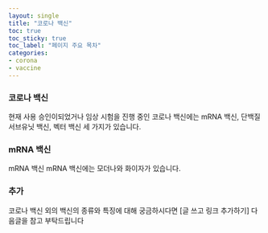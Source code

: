 ```yaml
---
layout: single
title: "코로나 백신" 
toc: true
toc_sticky: true
toc_label: "페이지 주요 목차"
categories:
- corona
- vaccine
---
```


### 코로나 백신

현재 사용 승인이되었거나 임상 시험을 진행 중인 코로나 백신에는 mRNA 백신, 단백질 서브유닛 백신, 벡터 백신 세 가지가 있습니다.

### mRNA 백신
mRNA 백신
mRNA 백신에는 모더나와 화이자가 있습니다.

### 추가
코로나 백신 외의 백신의 종류와 특징에 대해 궁금하시다면 [글 쓰고 링크 추가하기] 다음글을 참고 부탁드립니다
